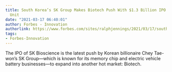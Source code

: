 ```yaml
---
title: South Korea’s SK Group Makes Biotech Push With $1.3 Billion IPO Of Covid Vaccine
  Unit
date: "2021-03-17 06:40:01"
author: Forbes - Innovation
authorlink: https://www.forbes.com/sites/ralphjennings/2021/03/17/south-koreas-sk-group-makes-biotech-push-with-13-billion-ipo-of-covid-vaccine-unit/
tags:
- Forbes-Innovation
---
```

The IPO of SK Bioscience is the latest push by Korean billionaire Chey Tae-won’s SK Group—which is known for its memory chip and electric vehicle battery businesses—to expand into another hot market: Biotech.